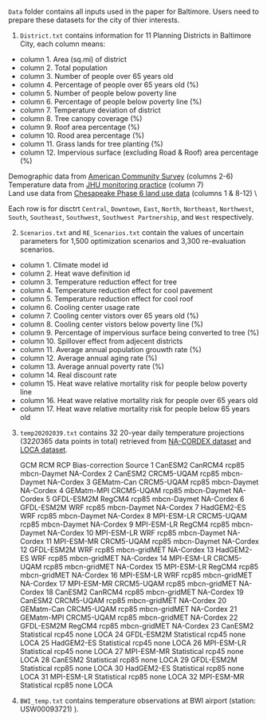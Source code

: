 `Data` folder contains all inputs used in the paper for Baltimore. Users need to prepare these datasets for the city of thier interests.

1. `District.txt` contains information for 11 Planning Districts in Baltimore City, each column means:

  * column 1.  Area (sq.mi) of district 
  * column 2.  Total population 
  * column 3.  Number of people over 65 years old  
  * column 4.  Percentage of people over 65 years old (%)
  * column 5.  Number of people below poverty line
  * column 6.  Percentage of people below poverty line (%)
  * column 7.  Temperature deviation of district 
  * column 8.  Tree canopy coverage (%) 
  * column 9.  Roof area percentage (%) 
  * column 10.  Rood area percentage (%)
  * column 11. Grass lands for tree planting (%)
  * column 12. Impervious surface (excluding Road & Roof) area percentage (%)

Demographic data from [American Community Survey]( https://www.census.gov/programs-surveys/acs) (columns 2-6) \
Temperature data from [JHU monitoring practice]( https://journals.ametsoc.org/view/journals/apme/56/1/jamc-d-16-0232.1.xml) (column 7) \
Land use data from [Chesapeake Phase 6 land use data]( https://www.chesapeakeconservancy.org/conservation-innovation-center/high-resolution-data/land-use-data-project/) (columns 1 & 8-12) \

Each row is for disctrt `Central`, `Downtown`, `East`, `North`, `Northeast`, `Northwest`, `South`, `Southeast`, `Southwest`, `Southwest Partnership`, and `West` respectively. 


2. `Scenarios.txt` and `RE_Scenarios.txt` contain the values of uncertain parameters for 1,500 optimization scenarios and 3,300 re-evaluation scenarios. 
  * column 1. Climate model	id
  * column 2. Heat wave definition id	
  * column 3. Temperature reduction effect for tree
  * column 4. Temperature reduction effect for cool pavement	
  * column 5. Temperature reduction effect for cool roof	
  * column 6. Cooling center usage rate	
  * column 7. Cooling center vistors over 65 years old (%)	
  * column 8. Cooling center vistors below poverty line (%)	
  * column 9. Percentage of impervious surface being converted to tree (%)
  * column 10. Spillover effect from adjecent districts	
  * column 11. Average annual population grouwth rate (%)	
  * column 12. Average annual aging rate (%)	
  * column 13. Average annual poverty rate (%)	
  * column 14. Real discount rate	
  * column 15. Heat wave relative mortality risk for people below poverty line	
  * column 16. Heat wave relative mortality risk for people over 65 years old
  * column 17. Heat wave relative mortality risk for people below 65 years old

3. `temp20202039.txt` contains 32 20-year daily temperature projections (32*20*365 data points in total) retrieved from [NA-CORDEX dataset](https://na-cordex.org/) and [LOCA dataset](http://loca.ucsd.edu/). 

	GCM	RCM	RCP	Bias-correction	Source
1	CanESM2	CanRCM4	rcp85	mbcn-Daymet	NA-Cordex
2	CanESM2	CRCM5-UQAM	rcp85	mbcn-Daymet	NA-Cordex
3	GEMatm-Can	CRCM5-UQAM	rcp85	mbcn-Daymet	NA-Cordex
4	GEMatm-MPI	CRCM5-UQAM	rcp85	mbcn-Daymet	NA-Cordex
5	GFDL-ESM2M	RegCM4	rcp85	mbcn-Daymet	NA-Cordex
6	GFDL-ESM2M	WRF	rcp85	mbcn-Daymet	NA-Cordex
7	HadGEM2-ES	WRF	rcp85	mbcn-Daymet	NA-Cordex
8	MPI-ESM-LR	CRCM5-UQAM	rcp85	mbcn-Daymet	NA-Cordex
9	MPI-ESM-LR	RegCM4	rcp85	mbcn-Daymet	NA-Cordex
10	MPI-ESM-LR	WRF	rcp85	mbcn-Daymet	NA-Cordex
11	MPI-ESM-MR	CRCM5-UQAM	rcp85	mbcn-Daymet	NA-Cordex
12	GFDL-ESM2M	WRF	rcp85	mbcn-gridMET	NA-Cordex
13	HadGEM2-ES	WRF	rcp85	mbcn-gridMET	NA-Cordex
14	MPI-ESM-LR	CRCM5-UQAM	rcp85	mbcn-gridMET	NA-Cordex
15	MPI-ESM-LR	RegCM4	rcp85	mbcn-gridMET	NA-Cordex
16	MPI-ESM-LR	WRF	rcp85	mbcn-gridMET	NA-Cordex
17	MPI-ESM-MR	CRCM5-UQAM	rcp85	mbcn-gridMET	NA-Cordex
18	CanESM2	CanRCM4	rcp85	mbcn-gridMET	NA-Cordex
19	CanESM2	CRCM5-UQAM	rcp85	mbcn-gridMET	NA-Cordex
20	GEMatm-Can	CRCM5-UQAM	rcp85	mbcn-gridMET	NA-Cordex
21	GEMatm-MPI	CRCM5-UQAM	rcp85	mbcn-gridMET	NA-Cordex
22	GFDL-ESM2M	RegCM4	rcp85	mbcn-gridMET	NA-Cordex
23	CanESM2	Statistical	rcp45	none	LOCA
24	GFDL-ESM2M	Statistical	rcp45	none	LOCA
25	HadGEM2-ES	Statistical	rcp45	none	LOCA
26	MPI-ESM-LR	Statistical	rcp45	none	LOCA
27	MPI-ESM-MR	Statistical	rcp45	none	LOCA
28	CanESM2	Statistical	rcp85	none	LOCA
29	GFDL-ESM2M	Statistical	rcp85	none	LOCA
30	HadGEM2-ES	Statistical	rcp85	none	LOCA
31	MPI-ESM-LR	Statistical	rcp85	none	LOCA
32	MPI-ESM-MR	Statistical	rcp85	none	LOCA

4. `BWI_temp.txt` contains temperature observations at BWI airport (station: USW00093721)
). 
